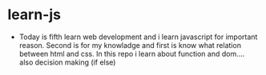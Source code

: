 # learn-js

- Today is fifth learn web development and i learn javascript for important reason. Second is for my knowladge and first is know what relation between html and css. In this repo i learn about function and dom.... also decision making (if else)